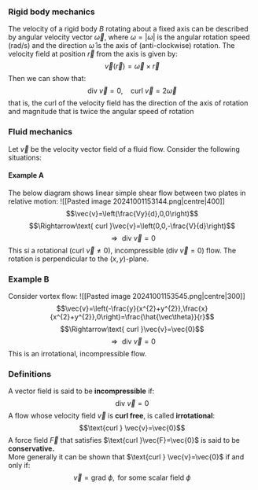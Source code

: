 ### Rigid body mechanics
The velocity of a rigid body $B$ rotating about a fixed axis can be described by angular velocity vector $\vec\omega$, where $\omega=|\omega|$ is the angular rotation speed (rad/s) and the direction $\hat\omega$ is the axis of (anti-clockwise) rotation. The velocity field at position $\vec{r}$ from the axis is given by:
$$\vec{v}(\vec{r})=\vec{\omega}\times\vec{r}$$
Then we can show that:
$$\text{div }\vec{v}=0,~~~~\text{curl }\vec{v}=2\vec\omega$$
that is, the curl of the velocity field has the direction of the axis of rotation and magnitude that is twice the angular speed of rotation
### Fluid mechanics
Let $\vec{v}$ be the velocity vector field of a fluid flow. Consider the following situations:
#### Example A
The below diagram shows linear simple shear flow between two plates in relative motion:
![[Pasted image 20241001153144.png|centre|400]]
$$\vec{v}=\left(\frac{Vy}{d},0,0\right)$$
$$\Rightarrow\text{ curl }\vec{v}=\left(0,0,-\frac{V}{d}\right)$$
$$\Rightarrow\text{ div }\vec{v}=0$$
This si a rotational ($\text{curl }\vec{v}\ne 0$), incompressible ($\text{div }\vec{v}=0$) flow. The rotation is perpendicular to the ($x,y$)-plane.
### Example B
Consider vortex flow:
![[Pasted image 20241001153545.png|centre|300]]
$$\vec{v}=\left(-\frac{y}{x^{2}+y^{2}},\frac{x}{x^{2}+y^{2}},0\right)=\frac{\hat{\vec\theta}}{r}$$
$$\Rightarrow\text{ curl }\vec{v}=\vec{0}$$
$$\Rightarrow\text{ div }\vec{v}=0$$
This is an irrotational, incompressible flow.
### Definitions
A vector field is said to be **incompressible** if:
$$\text{div } \vec{v}=0$$
A flow whose velocity field $\vec{v}$ is **curl free**, is called **irrotational**:
$$\text{curl } \vec{v}=\vec{0}$$
A force field $\vec{F}$ that satisfies $\text{curl }\vec{F}=\vec{0}$ is said to be **conservative.**
\
More generally it can be shown that $\text{curl } \vec{v}=\vec{0}$ if and only if:
$$\vec{v}=\text{grad }\phi, \text{ for some scalar field }\phi$$


